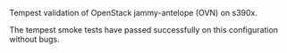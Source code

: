 Tempest validation of OpenStack jammy-antelope (OVN) on s390x.

The tempest smoke tests have passed successfully on this configuration without bugs.
